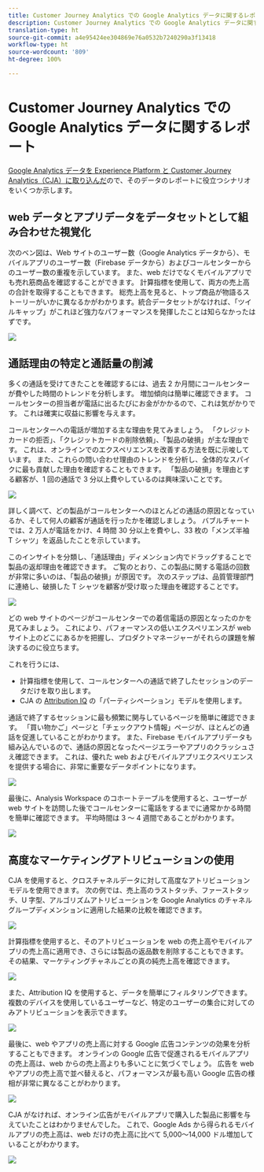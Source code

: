 ```yaml
---
title: Customer Journey Analytics での Google Analytics データに関するレポート
description: Customer Journey Analytics での Google Analytics データに関する有用なレポートを示します
translation-type: ht
source-git-commit: a4e95424ee304869e76a0532b7240290a3f13418
workflow-type: ht
source-wordcount: '809'
ht-degree: 100%

---
```



# Customer Journey Analytics での Google Analytics データに関するレポート

[Google Analytics データを Experience Platform と Customer Journey Analytics（CJA）に取り込んだ](/help/use-cases/ga-to-cja.md)ので、そのデータのレポートに役立つシナリオをいくつか示します。

## web データとアプリデータをデータセットとして組み合わせた視覚化

次のベン図は、Web サイトのユーザー数（Google Analytics データから）、モバイルアプリのユーザー数（Firebase データから）およびコールセンターからのユーザー数の重複を示しています。 また、web だけでなくモバイルアプリでも売れ筋商品を確認することができます。 計算指標を使用して、両方の売上高の合計を取得することもできます。 総売上高を見ると、トップ商品が物語るストーリーがいかに異なるかがわかります。統合データセットがなければ、「ツイルキャップ」がこれほど強力なパフォーマンスを発揮したことは知らなかったはずです。

![](assets/combined-datasets.png)

## 通話理由の特定と通話量の削減

多くの通話を受けてきたことを確認するには、過去 2 か月間にコールセンターが費やした時間のトレンドを分析します。 増加傾向は簡単に確認できます。 コールセンターの担当者が電話に出るたびにお金がかかるので、これは気がかりです。 これは確実に収益に影響を与えます。

コールセンターへの電話が増加する主な理由を見てみましょう。 「クレジットカードの拒否」、「クレジットカードの削除依頼」、「製品の破損」が主な理由です。 これは、オンラインでのエクスペリエンスを改善する方法を既に示唆しています。 また、これらの問い合わせ理由のトレンドを分析し、全体的なスパイクに最も貢献した理由を確認することもできます。 「製品の破損」を理由とする顧客が、1 回の通話で 3 分以上費やしているのは興味深いことです。

![](assets/call-volume.png)

詳しく調べて、どの製品がコールセンターへのほとんどの通話の原因となっているか、そして何人の顧客が通話を行ったかを確認しましょう。 バブルチャートでは、2 万人が電話をかけ、4 時間 30 分以上を費やし、33 枚の「メンズ半袖 T シャツ」を返品したことを示しています。

このインサイトを分類し、「通話理由」ディメンション内でドラッグすることで製品の返却理由を確認できます。 ご覧のとおり、この製品に関する電話の回数が非常に多いのは、「製品の破損」が原因です。 次のステップは、品質管理部門に連絡し、破損した T シャツを顧客が受け取った理由を確認することです。

![](assets/call-reason.png)

どの web サイトのページがコールセンターでの着信電話の原因となったのかを見てみましょう。 これにより、パフォーマンスの低いエクスペリエンスが web サイト上のどこにあるかを把握し、プロダクトマネージャーがそれらの課題を解決するのに役立ちます。

これを行うには、

* 計算指標を使用して、コールセンターへの通話で終了したセッションのデータだけを取り出します。
* CJA の [Attribution IQ](https://experienceleague.adobe.com/docs/analytics-platform/using/cja-workspace/attribution/models.html?lang=ja#cja-workspace) の「パーティシペーション」モデルを使用します。

通話で終了するセッションに最も頻繁に関与しているページを簡単に確認できます。 「買い物かご」ページと「チェックアウト情報」ページが、ほとんどの通話を促進していることがわかります。 また、Firebase モバイルアプリデータも組み込んでいるので、通話の原因となったページエラーやアプリのクラッシュさえ確認できます。 これは、優れた web およびモバイルアプリエクスペリエンスを提供する場合に、非常に重要なデータポイントになります。

![](assets/contributing-pages.png)

最後に、Analysis Workspace のコホートテーブルを使用すると、ユーザーが web サイトを訪問した後でコールセンターに電話をするまでに通常かかる時間を簡単に確認できます。 平均時間は 3 ～ 4 週間であることがわかります。

![](assets/cohort.png)

## 高度なマーケティングアトリビューションの使用

CJA を使用すると、クロスチャネルデータに対して高度なアトリビューションモデルを使用できます。 次の例では、売上高のラストタッチ、ファーストタッチ、U 字型、アルゴリズムアトリビューションを Google Analytics のチャネルグループディメンションに適用した結果の比較を確認できます。

![](assets/mktg-attribution.png)

計算指標を使用すると、そのアトリビューションを web の売上高やモバイルアプリの売上高に適用でき、さらには製品の返品数を削除することもできます。 その結果、マーケティングチャネルごとの真の純売上高を確認できます。

![](assets/calc-metric.png)

また、Attribution IQ を使用すると、データを簡単にフィルタリングできます。 複数のデバイスを使用しているユーザーなど、特定のユーザーの集合に対してのみアトリビューションを表示できます。

![](assets/filter.png)

最後に、web やアプリの売上高に対する Google 広告コンテンツの効果を分析することもできます。 オンラインの Google 広告で促進されるモバイルアプリの売上高は、web からの売上高よりも多いことに気づくでしょう。 広告を web やアプリの売上高で並べ替えると、パフォーマンスが最も高い Google 広告の様相が非常に異なることがわかります。

![](assets/google-ad.png)

CJA がなければ、オンライン広告がモバイルアプリで購入した製品に影響を与えていたことはわかりませんでした。 これで、Google Ads から得られるモバイルアプリの売上高は、web だけの売上高に比べて 5,000～14,000 ドル増加していることがわかります。

![](assets/google-ad2.png)